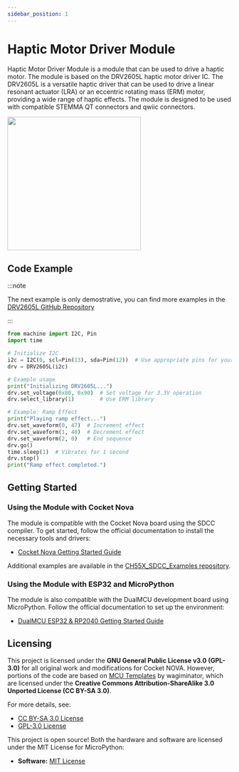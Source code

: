 ```yaml
---
sidebar_position: 1
---
```



# Haptic Motor Driver Module 


Haptic Motor Driver Module is a module that can be used to drive a haptic motor. The module is based on the DRV2605L haptic motor driver IC. The DRV2605L is a versatile haptic driver that can be used to drive a linear resonant actuator (LRA) or an eccentric rotating mass (ERM) motor, providing a wide range of haptic effects. The module is designed to be used with compatible STEMMA QT connectors and qwiic connectors. 

<div style={{ textAlign: "center" }}>
 <img src="https://raw.githubusercontent.com/UNIT-Electronics/UNIT_DRV2605L_Haptic_Motor_Driver/refs/heads/main/Resources/drv2605l.jpg" width="300px" />


  <br/>
</div>

## Code Example  

:::note 

  The next example is only demostrative, you can find more examples in the [DRV2605L GitHub Repository](https://github.com/UNIT-Electronics/UNIT_DRV2605L_Haptic_Motor_Driver/tree/main/Software)

:::

```python
from machine import I2C, Pin
import time

# Initialize I2C
i2c = I2C(0, scl=Pin(13), sda=Pin(12))  # Use appropriate pins for your board, e.g. RP2040 (Pico)
drv = DRV2605L(i2c)

# Example usage
print("Initializing DRV2605L...")
drv.set_voltage(0x80, 0x90)  # Set voltage for 3.3V operation 
drv.select_library(1)        # Use ERM library

# Example: Ramp Effect
print("Playing ramp effect...")
drv.set_waveform(0, 47)  # Increment effect
drv.set_waveform(1, 48)  # Decrement effect
drv.set_waveform(2, 0)   # End sequence
drv.go()
time.sleep(1)  # Vibrates for 1 second
drv.stop()
print("Ramp effect completed.")
```

## Getting Started

### Using the Module with **Cocket Nova**
The module is compatible with the Cocket Nova board using the SDCC compiler. To get started, follow the official documentation to install the necessary tools and drivers:

- [Cocket Nova Getting Started Guide](https://unit-electronics.github.io/CH55x_SDCC_Doc/install_linux.html)

Additional examples are available in the [CH55X_SDCC_Examples repository](https://github.com/UNIT-Electronics/CH55x_SDCC_Examples).


### Using the Module with **ESP32 and MicroPython**
The module is also compatible with the DualMCU development board using MicroPython. Follow the official documentation to set up the environment:

- [DualMCU ESP32 & RP2040 Getting Started Guide](https://unit-electronics.github.io/DualMCU-ONE/env.html#micropython-installation-on-dualmcu)



## Licensing

This project is licensed under the **GNU General Public License v3.0 (GPL-3.0)** for all original work and modifications for Cocket NOVA.
However, portions of the code are based on [MCU Templates](https://github.com/wagiminator/MCU-Templates) by wagiminator, which are licensed under the **Creative Commons Attribution-ShareAlike 3.0 Unported License (CC BY-SA 3.0)**.

For more details, see:
- [CC BY-SA 3.0 License](http://creativecommons.org/licenses/by-sa/3.0/)
- [GPL-3.0 License](https://www.gnu.org/licenses/gpl-3.0.en.html)

This project is open source! Both the hardware and software are licensed under the MIT License for MicroPython:
- **Software:** [MIT License](https://opensource.org/licenses/MIT)
